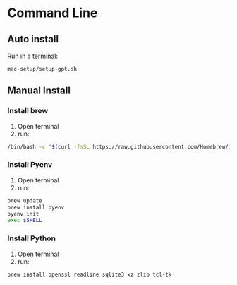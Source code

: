 # Command Line

## Auto install

Run in a terminal:
```
mac-setup/setup-gpt.sh
```

## Manual Install

### Install brew

1. Open terminal
2. run:

```bash
/bin/bash -c "$(curl -fsSL https://raw.githubusercontent.com/Homebrew/install/HEAD/install.sh)"
```

### Install Pyenv

1. Open terminal
2. run:

```bash
brew update
brew install pyenv
pyenv init
exec $SHELL
```

### Install Python

1. Open terminal
2. run:

```bash
brew install openssl readline sqlite3 xz zlib tcl-tk
```

